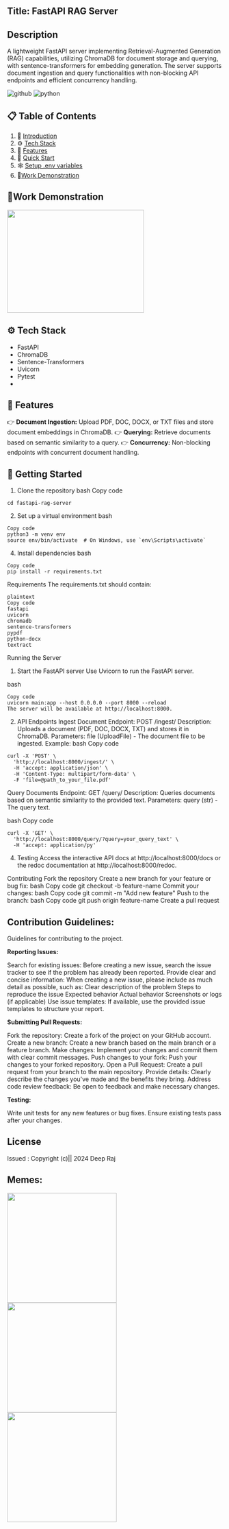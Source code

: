 ## Title: FastAPI RAG Server

## <a name="description">Description</a>
A lightweight FastAPI server implementing Retrieval-Augmented Generation (RAG) capabilities, utilizing ChromaDB for document storage and querying,
with sentence-transformers for embedding generation. The server supports document ingestion and query functionalities with non-blocking API endpoints
and efficient concurrency handling.

  <div>
    <img src="https://img.shields.io/badge/GitHub-100000?style=for-the-badge&logo=github&logoColor=white" alt="github" />
    <img src="https://img.shields.io/badge/Python-3776AB?style=for-the-badge&logo=python&logoColor=white" alt="python" />
  </div>



## 📋 <a name="table">Table of Contents</a>

1. 🤖 [Introduction](#description)
2. ⚙️ [Tech Stack](#tech-stack)
3. 🔋 [Features](#features)
4. 🤸 [Quick Start](#quick-start)
5. 🕸️ [Setup .env variables](#snippet)
6. 🦉[Work Demonstration](#work-demonstration)

##  <a name="work-demonstration"> 🦉Work Demonstration </a>
<img src="" width="320" height="240" />

## <a name="tech-stack">⚙️ Tech Stack</a>

- FastAPI
- ChromaDB
- Sentence-Transformers
- Uvicorn
- Pytest
- 
## <a name="features">🔋 Features</a>

👉 **Document Ingestion:** Upload PDF, DOC, DOCX, or TXT files and store document embeddings in ChromaDB.
👉 **Querying:** Retrieve documents based on semantic similarity to a query.
👉 **Concurrency:**  Non-blocking endpoints with concurrent document handling.

## <a name="quick-start">🤸 Getting Started </a>
1. Clone the repository
bash
Copy code
```git clone https://github.com/yourusername/fastapi-rag-server.git
cd fastapi-rag-server
```
2. Set up a virtual environment
bash
```
Copy code
python3 -m venv env
source env/bin/activate  # On Windows, use `env\Scripts\activate`
```
4. Install dependencies
bash
```
Copy code
pip install -r requirements.txt
```
Requirements
The requirements.txt should contain:
```
plaintext
Copy code
fastapi
uvicorn
chromadb
sentence-transformers
pypdf
python-docx
textract
```
Running the Server
1. Start the FastAPI server
Use Uvicorn to run the FastAPI server.

bash
```
Copy code
uvicorn main:app --host 0.0.0.0 --port 8000 --reload
The server will be available at http://localhost:8000.
```
2. API Endpoints
Ingest Document
Endpoint: POST /ingest/
Description: Uploads a document (PDF, DOC, DOCX, TXT) and stores it in ChromaDB.
Parameters: file (UploadFile) - The document file to be ingested.
Example:
bash
Copy code
```
curl -X 'POST' \
  'http://localhost:8000/ingest/' \
  -H 'accept: application/json' \
  -H 'Content-Type: multipart/form-data' \
  -F 'file=@path_to_your_file.pdf'
```
Query Documents
Endpoint: GET /query/
Description: Queries documents based on semantic similarity to the provided text.
Parameters: query (str) - The query text.

bash
Copy code
```
curl -X 'GET' \
  'http://localhost:8000/query/?query=your_query_text' \
  -H 'accept: application/py'
```
4. Testing
Access the interactive API docs at http://localhost:8000/docs or the redoc documentation at http://localhost:8000/redoc.

Contributing
Fork the repository
Create a new branch for your feature or bug fix:
bash
Copy code
git checkout -b feature-name
Commit your changes:
bash
Copy code
git commit -m "Add new feature"
Push to the branch:
bash
Copy code
git push origin feature-name
Create a pull request

## Contribution Guidelines: 
Guidelines for contributing to the project.

**Reporting Issues:**

Search for existing issues: Before creating a new issue, search the issue tracker to see if the problem has already been reported.
Provide clear and concise information: When creating a new issue, please include as much detail as possible, such as:
Clear description of the problem
Steps to reproduce the issue
Expected behavior
Actual behavior
Screenshots or logs (if applicable)
Use issue templates: If available, use the provided issue templates to structure your report.

**Submitting Pull Requests:**

Fork the repository: Create a fork of the project on your GitHub account.
Create a new branch: Create a new branch based on the main branch or a feature branch.
Make changes: Implement your changes and commit them with clear commit messages.
Push changes to your fork: Push your changes to your forked repository.
Open a Pull Request: Create a pull request from your branch to the main repository.
Provide details: Clearly describe the changes you've made and the benefits they bring.
Address code review feedback: Be open to feedback and make necessary changes.

**Testing:**

Write unit tests for any new features or bug fixes.
Ensure existing tests  pass after your changes.

## License
Issued : Copyright (c)|| 2024 Deep Raj 

## Memes: 
<img src="https://i.gifer.com/origin/ea/ea04580a05ae61739fefe6b70f17a4c3.gif" width="256" height="256"/>
<img src="https://i0.wp.com/www.animefeminist.com/wp-content/uploads/2018/06/type-happy-dog-motivate.gif?fit=309%2C233&ssl=1" width="256" height="256"/>
<img src="https://i0.wp.com/www.animefeminist.com/wp-content/uploads/2018/06/pitch-baseball-explode-nichijou.gif?resize=500%2C281&ssl=1" width="256" height="256"/>


